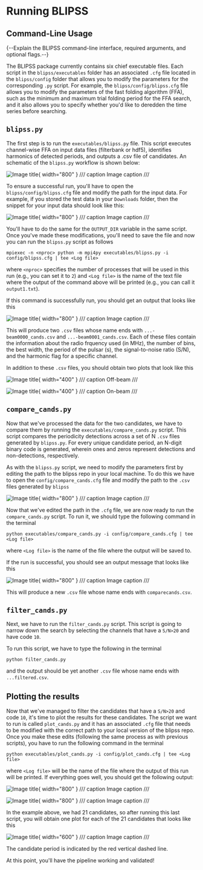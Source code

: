 # Running BLIPSS

## Command-Line Usage

{--Explain the BLIPSS command-line interface, required arguments, and optional flags.--}

The BLIPSS package currently contains six chief executable files. Each script in the `blipss/executables` folder has an associated `.cfg` file located in the
`blipss/config` folder that allows you to modify the parameters for the corresponding `.py` script. 
For example, the `blipss/config/blipss.cfg` file allows you to modify the parameters of
the fast folding algorithm (FFA), such as the minimum and maximum trial folding period
for the FFA search, and it also allows you to specify whether you'd like to deredden the time
series before searching.

## `blipss.py`

The first step is to run the `executables/blipss.py` file.
This script executes channel-wise FFA on input data files (filterbank or hdf5), identifies harmonics of 
detected periods, and outputs a .csv file of candidates. An schematic of the `blipss.py` workflow
is shown below:

![Image title](fig1.png){ width="800" }
/// caption
Image caption
///


To ensure a successful run, you'll
have to open the `blipss/config/blipss.cfg` file and modify the path for the input data. For
example, if you stored the test data in your `Downloads` folder, then the snippet for your
input data should look like this:

![Image title](input1.png){ width="800" }
/// caption
Image caption
///

You'll have to do the same for the `OUTPUT_DIR` variable in the same script.
Once you've made these modifications, you'll need to save the file and now you can run the 
`blipss.py` script as follows

```
mpiexec -n <nproc> python -m mpi4py executables/blipss.py -i config/blipss.cfg | tee <Log file>
```

where `<nproc>` specifies the number of processes that will be used in this run (e.g., you can
set it to `2`) and `<Log file>` is the name of the text file where the output of the command
above will be printed (e.g., you can call it `output1.txt`).

If this command is successfully run, you should get an output that looks like this


![Image title](output1.png){ width="800" }
/// caption
Image caption
///

This will produce two `.csv` files whose name ends with `...-beam0000_cands.csv` and 
`...-beam0001_cands.csv`. Each of these files contain the information about the radio
frquency used (in MHz), the number of bins, the best width, the period of the pulsar (s), the
signal-to-noise ratio (S/N), and the harmonic flag for a specific channel. 

In addition to these `.csv` files, you should obtain two plots that look like this

![Image title](plt1.png){ width="400" }
/// caption
Off-beam
///

![Image title](plt2.png){ width="400" }
/// caption
On-beam
///

## `compare_cands.py`

Now that we've processed the data for the two candidates, we have to compare them by running
the `executables/compare_cands.py` script. This script compares the periodicity detections across
a set of N `.csv` files generated by `blipss.py`. For every unique candidate period, an N-digit
binary code is generated, wherein ones and zeros represent detections and non-detections,
respectively.

As with the `blipss.py` script, we need to modify the
parameters first by editing the path to the blipss repo in your local machine. To do this we have
to open the `config/compare_cands.cfg` file and modify the path to the `.csv` files generated by 
`blipss`

![Image title](input2.png){ width="800" }
/// caption
Image caption
///

Now that we've edited the path in the `.cfg` file, we are now ready to run the `compare_cands.py`
script. To run it, we should type the following command in the terminal

```
python executables/compare_cands.py -i config/compare_cands.cfg | tee <Log file>
```
where `<Log file>` is the name of the file where the output will be saved to.

If the run is successful, you should see an output message that looks like this

![Image title](output2.png){ width="800" }
/// caption
Image caption
///


This will produce a new `.csv` file whose name ends with `comparecands.csv`. 

## `filter_cands.py`

Next, we have to run the `filter_cands.py` script. This script is going to narrow down the search
by selecting the channels that have a `S/N>20` and have code `10`.

To run this script, we have to type the following in the terminal

```
python filter_cands.py
```

and the output should be yet another `.csv` file whose name ends with `...filtered.csv`.

## Plotting the results

Now that we've managed to filter the candidates that have a `S/N>20` and code `10`, it's time
to plot the results for these candidates. The script we want to run is called `plot_cands.py` and
it has an associated `.cfg` file that needs to be modified with the correct path to your local
version of the blipss repo. Once you make these edits (following the same process as with
previous scripts), you have to run the following command in the terminal

```
python executables/plot_cands.py -i config/plot_cands.cfg | tee <Log file>
```
where `<Log file>` will be the name of the file where the output of this run will be printed.
If everything goes well, you should get the following output:


![Image title](output3.png){ width="800" }
/// caption
Image caption
///

![Image title](output4.png){ width="800" }
/// caption
Image caption
///

In the example above, we had 21 candidates, so after running this last script, you will obtain one
plot for each of the 21 candidates that looks like this

![Image title](plt4.png){ width="600" }
/// caption
Image caption
///

The candidate period is indicated by the red vertical dashed line.

At this point, you'll have the pipeline working and validated!

